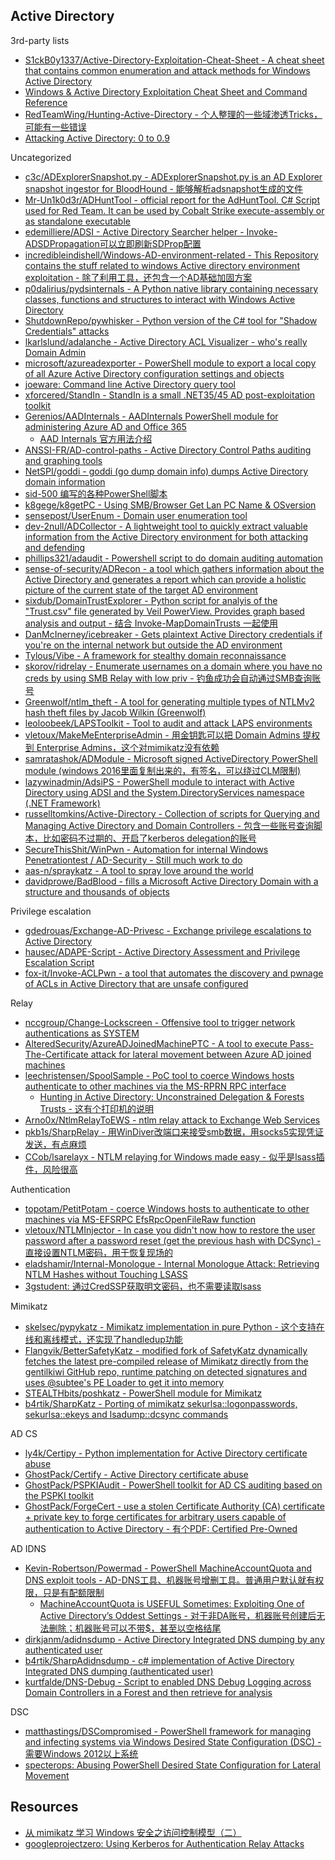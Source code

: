## Active Directory

3rd-party lists

* [S1ckB0y1337/Active-Directory-Exploitation-Cheat-Sheet - A cheat sheet that contains common enumeration and attack methods for Windows Active Directory](https://github.com/S1ckB0y1337/Active-Directory-Exploitation-Cheat-Sheet)
* [Windows & Active Directory Exploitation Cheat Sheet and Command Reference](https://casvancooten.com/posts/2020/11/windows-active-directory-exploitation-cheat-sheet-and-command-reference/)
* [RedTeamWing/Hunting-Active-Directory - 个人整理的一些域渗透Tricks，可能有一些错误](https://github.com/RedTeamWing/Hunting-Active-Directory)
* [Attacking Active Directory: 0 to 0.9](https://zer1t0.gitlab.io/posts/attacking_ad/)

Uncategorized

* [c3c/ADExplorerSnapshot.py - ADExplorerSnapshot.py is an AD Explorer snapshot ingestor for BloodHound - 能够解析adsnapshot生成的文件](https://github.com/c3c/ADExplorerSnapshot.py)
* [Mr-Un1k0d3r/ADHuntTool - official report for the AdHuntTool. C# Script used for Red Team. It can be used by Cobalt Strike execute-assembly or as standalone executable](https://github.com/Mr-Un1k0d3r/ADHuntTool)
* [edemilliere/ADSI - Active Directory Searcher helper - Invoke-ADSDPropagation可以立即刷新SDProp配置](https://github.com/edemilliere/ADSI)
* [incredibleindishell/Windows-AD-environment-related - This Repository contains the stuff related to windows Active directory environment exploitation - 除了利用工具，还包含一个AD基础加固方案](https://github.com/incredibleindishell/Windows-AD-environment-related)
* [p0dalirius/pydsinternals - A Python native library containing necessary classes, functions and structures to interact with Windows Active Directory](https://github.com/p0dalirius/pydsinternals)
* [ShutdownRepo/pywhisker - Python version of the C# tool for "Shadow Credentials" attacks](https://github.com/ShutdownRepo/pywhisker)
* [lkarlslund/adalanche - Active Directory ACL Visualizer - who's really Domain Admin](https://github.com/lkarlslund/adalanche)
* [microsoft/azureadexporter - PowerShell module to export a local copy of all Azure Active Directory configuration settings and objects](https://github.com/microsoft/azureadexporter)
* [joeware: Command line Active Directory query tool](http://www.joeware.net/freetools/tools/adfind/)
* [xforcered/StandIn - StandIn is a small .NET35/45 AD post-exploitation toolkit](https://github.com/xforcered/StandIn)
* [Gerenios/AADInternals - AADInternals PowerShell module for administering Azure AD and Office 365](https://github.com/Gerenios/AADInternals)
  * [AAD Internals 官方用法介绍](https://o365blog.com/aadinternals/#install-aadintptaspy)
* [ANSSI-FR/AD-control-paths - Active Directory Control Paths auditing and graphing tools](https://github.com/ANSSI-FR/AD-control-paths)
* [NetSPI/goddi - goddi (go dump domain info) dumps Active Directory domain information](https://github.com/NetSPI/goddi)
* [sid-500 编写的各种PowerShell脚本](https://sid-500.com/downloads/)
* [k8gege/k8getPC - Using SMB/Browser Get Lan PC Name & OSversion](https://github.com/k8gege/k8getPC)
* [sensepost/UserEnum - Domain user enumeration tool](https://github.com/sensepost/UserEnum)
* [dev-2null/ADCollector - A lightweight tool to quickly extract valuable information from the Active Directory environment for both attacking and defending](https://github.com/dev-2null/ADCollector)
* [phillips321/adaudit - Powershell script to do domain auditing automation](https://github.com/phillips321/adaudit)
* [sense-of-security/ADRecon - a tool which gathers information about the Active Directory and generates a report which can provide a holistic picture of the current state of the target AD environment](https://github.com/sense-of-security/ADRecon)
* [sixdub/DomainTrustExplorer - Python script for analyis of the "Trust.csv" file generated by Veil PowerView. Provides graph based analysis and output - 结合 Invoke-MapDomainTrusts 一起使用](https://github.com/sixdub/DomainTrustExplorer)
* [DanMcInerney/icebreaker - Gets plaintext Active Directory credentials if you're on the internal network but outside the AD environment](https://github.com/DanMcInerney/icebreaker)
* [Tylous/Vibe - A framework for stealthy domain reconnaissance](https://github.com/Tylous/Vibe)
* [skorov/ridrelay - Enumerate usernames on a domain where you have no creds by using SMB Relay with low priv - 钓鱼成功会自动通过SMB查询账号](https://github.com/skorov/ridrelay)
* [Greenwolf/ntlm_theft - A tool for generating multiple types of NTLMv2 hash theft files by Jacob Wilkin (Greenwolf)](https://github.com/Greenwolf/ntlm_theft)
* [leoloobeek/LAPSToolkit - Tool to audit and attack LAPS environments](https://github.com/leoloobeek/LAPSToolkit)
* [vletoux/MakeMeEnterpriseAdmin - 用金钥匙可以把 Domain Admins 提权到 Enterprise Admins，这个对mimikatz没有依赖](https://github.com/vletoux/MakeMeEnterpriseAdmin)
* [samratashok/ADModule - Microsoft signed ActiveDirectory PowerShell module (windows 2016里面复制出来的，有签名，可以绕过CLM限制)](https://github.com/samratashok/ADModule)
* [lazywinadmin/AdsiPS - PowerShell module to interact with Active Directory using ADSI and the System.DirectoryServices namespace (.NET Framework)](https://github.com/lazywinadmin/AdsiPS)
* [russelltomkins/Active-Directory - Collection of scripts for Querying and Managing Active Directory and Domain Controllers - 包含一些账号查询脚本，比如密码不过期的、开启了kerberos delegation的账号](https://github.com/russelltomkins/Active-Directory)
* [SecureThisShit/WinPwn - Automation for internal Windows Penetrationtest / AD-Security - Still much work to do](https://github.com/SecureThisShit/WinPwn)
* [aas-n/spraykatz - A tool to spray love around the world](https://github.com/aas-n/spraykatz)
* [davidprowe/BadBlood - fills a Microsoft Active Directory Domain with a structure and thousands of objects](https://github.com/davidprowe/BadBlood)

Privilege escalation

* [gdedrouas/Exchange-AD-Privesc - Exchange privilege escalations to Active Directory](https://github.com/gdedrouas/Exchange-AD-Privesc)
* [hausec/ADAPE-Script - Active Directory Assessment and Privilege Escalation Script](https://github.com/hausec/ADAPE-Script)
* [fox-it/Invoke-ACLPwn - a tool that automates the discovery and pwnage of ACLs in Active Directory that are unsafe configured](https://github.com/fox-it/Invoke-ACLPwn)

Relay

* [nccgroup/Change-Lockscreen - Offensive tool to trigger network authentications as SYSTEM](https://github.com/nccgroup/Change-Lockscreen)
* [AlteredSecurity/AzureADJoinedMachinePTC - A tool to execute Pass-The-Certificate attack for lateral movement between Azure AD joined machines](https://github.com/AlteredSecurity/AzureADJoinedMachinePTC)
* [leechristensen/SpoolSample - PoC tool to coerce Windows hosts authenticate to other machines via the MS-RPRN RPC interface](https://github.com/leechristensen/SpoolSample)
  * [Hunting in Active Directory: Unconstrained Delegation & Forests Trusts - 这有个打印机的说明](https://posts.specterops.io/hunting-in-active-directory-unconstrained-delegation-forests-trusts-71f2b33688e1)
* [Arno0x/NtlmRelayToEWS - ntlm relay attack to Exchange Web Services](https://github.com/Arno0x/NtlmRelayToEWS)
* [pkb1s/SharpRelay - 用WinDiver改端口来接受smb数据，用socks5实现凭证发送，有点麻烦](https://github.com/pkb1s/SharpRelay)
* [CCob/lsarelayx - NTLM relaying for Windows made easy - 似乎是lsass插件，风险很高](https://github.com/CCob/lsarelayx)

Authentication

* [topotam/PetitPotam - coerce Windows hosts to authenticate to other machines via MS-EFSRPC EfsRpcOpenFileRaw function](https://github.com/topotam/PetitPotam)
* [vletoux/NTLMInjector - In case you didn't now how to restore the user password after a password reset (get the previous hash with DCSync) - 直接设置NTLM密码，用于恢复现场的](https://github.com/vletoux/NTLMInjector)
* [eladshamir/Internal-Monologue - Internal Monologue Attack: Retrieving NTLM Hashes without Touching LSASS](https://github.com/eladshamir/Internal-Monologue)
* [3gstudent: 通过CredSSP获取明文密码，也不需要读取lsass](https://github.com/3gstudent/3gstudent.github.io/blob/47cdaae15d36b78cc34761662a1471dff0223050/_posts/2020-8-6-%E6%B8%97%E9%80%8F%E6%8A%80%E5%B7%A7%E2%80%94%E2%80%94%E9%80%9A%E8%BF%87CredSSP%E5%AF%BC%E5%87%BA%E7%94%A8%E6%88%B7%E7%9A%84%E6%98%8E%E6%96%87%E5%8F%A3%E4%BB%A4.md)

Mimikatz

* [skelsec/pypykatz - Mimikatz implementation in pure Python - 这个支持在线和离线模式，还实现了handledup功能](https://github.com/skelsec/pypykatz)
* [Flangvik/BetterSafetyKatz - modified fork of SafetyKatz dynamically fetches the latest pre-compiled release of Mimikatz directly from the gentilkiwi GitHub repo, runtime patching on detected signatures and uses @subtee's PE Loader to get it into memory](https://github.com/Flangvik/BetterSafetyKatz)
* [STEALTHbits/poshkatz - PowerShell module for Mimikatz](https://github.com/STEALTHbits/poshkatz)
* [b4rtik/SharpKatz - Porting of mimikatz sekurlsa::logonpasswords, sekurlsa::ekeys and lsadump::dcsync commands](https://github.com/b4rtik/SharpKatz)

AD CS

* [ly4k/Certipy - Python implementation for Active Directory certificate abuse](https://github.com/ly4k/Certipy)
* [GhostPack/Certify - Active Directory certificate abuse](https://github.com/GhostPack/Certify)
* [GhostPack/PSPKIAudit - PowerShell toolkit for AD CS auditing based on the PSPKI toolkit](https://github.com/GhostPack/PSPKIAudit)
* [GhostPack/ForgeCert - use a stolen Certificate Authority (CA) certificate + private key to forge certificates for arbitrary users capable of authentication to Active Directory - 有个PDF: Certified Pre-Owned](https://github.com/GhostPack/ForgeCert)

AD IDNS

* [Kevin-Robertson/Powermad - PowerShell MachineAccountQuota and DNS exploit tools - AD-DNS工具、机器账号增删工具。普通用户默认就有权限，只是有配额限制](https://github.com/Kevin-Robertson/Powermad)
  * [MachineAccountQuota is USEFUL Sometimes: Exploiting One of Active Directory’s Oddest Settings - 对于非DA账号，机器账号创建后无法删除；机器账号可以不带$，甚至以空格结尾](https://blog.netspi.com/machineaccountquota-is-useful-sometimes/)
* [dirkjanm/adidnsdump - Active Directory Integrated DNS dumping by any authenticated user](https://github.com/dirkjanm/adidnsdump)
* [b4rtik/SharpAdidnsdump - c# implementation of Active Directory Integrated DNS dumping (authenticated user)](https://github.com/b4rtik/SharpAdidnsdump)
* [kurtfalde/DNS-Debug - Script to enabled DNS Debug Logging across Domain Controllers in a Forest and then retrieve for analysis](https://github.com/kurtfalde/DNS-Debug)

DSC

* [matthastings/DSCompromised - PowerShell framework for managing and infecting systems via Windows Desired State Configuration (DSC) - 需要Windows 2012以上系统](https://github.com/matthastings/DSCompromised)
* [specterops: Abusing PowerShell Desired State Configuration for Lateral Movement](https://posts.specterops.io/abusing-powershell-desired-state-configuration-for-lateral-movement-ca42ddbe6f06)  

## Resources

* [从 mimikatz 学习 Windows 安全之访问控制模型（二）](https://paper.seebug.org/1672/)
* [googleprojectzero: Using Kerberos for Authentication Relay Attacks](https://googleprojectzero.blogspot.com/2021/10/using-kerberos-for-authentication-relay.html)
